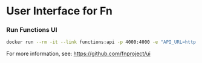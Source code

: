 # User Interface for Fn

### Run Functions UI

```sh
docker run --rm -it --link functions:api -p 4000:4000 -e "API_URL=http://api:8080" fnproject/ui
```

For more information, see:  https://github.com/fnproject/ui
